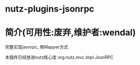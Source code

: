 nutz-plugins-jsonrpc
==================================

简介(可用性:废弃,维护者:wendal)
==================================

完整实现jsonrpc, 用Mapper方式

本插件已经放进nutz核心库
org.nutz.mvc.impl.JsonRPC
